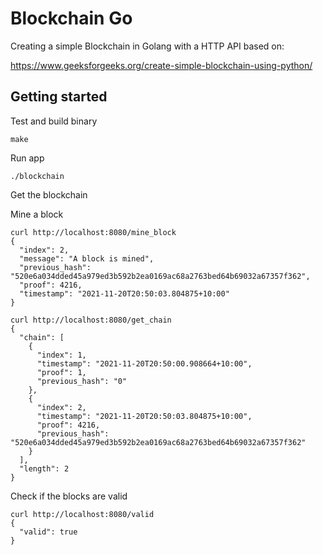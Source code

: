 # Blockchain Go

Creating a simple Blockchain in Golang with a HTTP API based on:

https://www.geeksforgeeks.org/create-simple-blockchain-using-python/

## Getting started

Test and build binary

```
make
```

Run app

```
./blockchain
```

Get the blockchain

Mine a block

```
curl http://localhost:8080/mine_block
{
  "index": 2,
  "message": "A block is mined",
  "previous_hash": "520e6a034dded45a979ed3b592b2ea0169ac68a2763bed64b69032a67357f362",
  "proof": 4216,
  "timestamp": "2021-11-20T20:50:03.804875+10:00"
}
```

```
curl http://localhost:8080/get_chain
{
  "chain": [
    {
      "index": 1,
      "timestamp": "2021-11-20T20:50:00.908664+10:00",
      "proof": 1,
      "previous_hash": "0"
    },
    {
      "index": 2,
      "timestamp": "2021-11-20T20:50:03.804875+10:00",
      "proof": 4216,
      "previous_hash": "520e6a034dded45a979ed3b592b2ea0169ac68a2763bed64b69032a67357f362"
    }
  ],
  "length": 2
}
```

Check if the blocks are valid

```
curl http://localhost:8080/valid
{
  "valid": true
}
```
